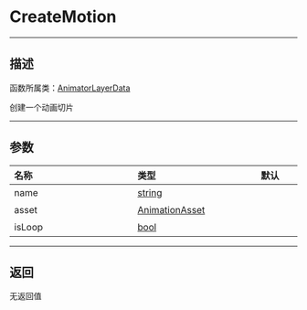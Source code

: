 # CreateMotion
-----------------------------------------------------------------------------------------
## 描述

函数所属类：[AnimatorLayerData](/Api/Class/Animation/SandboxAnimatorLayerData.md)

创建一个动画切片

-----------------------------------------------------------------------------------------
## 参数

|<div style="width:200px">**名称**</div>|<div style="width:200px">**类型**</div>|<div style="width:200px">**默认**</div>|<div style="width:345px">**描述**</div>|
|:--------------------|:--------------------|:--------------------|:--------------------|
|name|[string](/Api/DataType/String.md)||切片名字|
|asset|[AnimationAsset](/Api/Class/Animation/SandboxAnimationAsset.md)||切片资源|
|isLoop|[bool](/Api/DataType/Bool.md)||是否循环|

-----------------------------------------------------------------------------------------
## 返回

无返回值